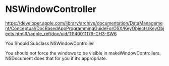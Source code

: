 
# NSWindowController

https://developer.apple.com/library/archive/documentation/DataManagement/Conceptual/DocBasedAppProgrammingGuideForOSX/KeyObjects/KeyObjects.html#//apple_ref/doc/uid/TP40011179-CH3-SW6

You Should Subclass NSWindowController

You should not force the windows to be visible in makeWindowControllers.
NSDocument does that for you if it’s appropriate.
